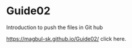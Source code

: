 # Guide02
Introduction to push the files in Git hub

https://magbul-sk.github.io/Guide02/  click here.
